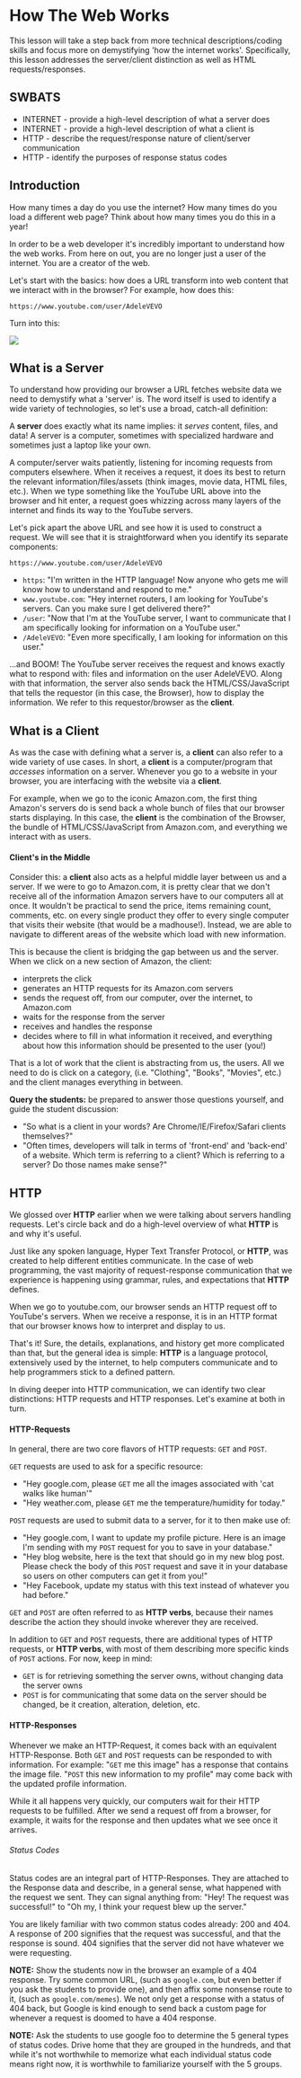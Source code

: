 # How The Web Works

This lesson will take a step back from more technical descriptions/coding skills and focus more on demystifying 'how the internet works'. Specifically, this lesson addresses the server/client distinction as well as HTML requests/responses.

## SWBATS

+ INTERNET - provide a high-level description of what a server does 
+ INTERNET - provide a high-level description of what a client is
+ HTTP - describe the request/response nature of client/server communication
+ HTTP - identify the purposes of response status codes

## Introduction

How many times a day do you use the internet? How many times do you load a different web page? Think about how many times you do this in a year! 

In order to be a web developer it's incredibly important to understand how the web works. From here on out, you are no longer just a user of the internet. You are a creator of the web.

Let's start with the basics: how does a URL transform into web content that we interact with in the browser? For example, how does this:

```
https://www.youtube.com/user/AdeleVEVO
```

Turn into this:

![](https://s3.amazonaws.com/learn-verified/request-intro.png)

## What is a Server

To understand how providing our browser a URL fetches website data we need to demystify what a 'server' is. The word itself is used to identify a wide variety of technologies, so let's use a broad, catch-all definition:

A **server** does exactly what its name implies: it _serves_ content, files, and data! A server is a computer, sometimes with specialized hardware and sometimes just a laptop like your own.

A computer/server waits patiently, listening for incoming requests from computers elsewhere. When it receives a request, it does its best to return the relevant information/files/assets (think images, movie data, HTML files, etc.). When we type something like the YouTube URL above into the browser and hit enter, a request goes whizzing across many layers of the internet and finds its way to the YouTube servers. 

Let's pick apart the above URL and see how it is used to construct a request. We will see that it is straightforward when you identify its separate components: 

`https://www.youtube.com/user/AdeleVEVO`

- `https`: "I'm written in the HTTP language! Now anyone who gets me will know how to understand and respond to me."
- `www.youtube.com`: "Hey internet routers, I am looking for YouTube's servers. Can you make sure I get delivered there?"
- `/user`: "Now that I'm at the YouTube server, I want to communicate that I am specifically looking for information on a YouTube user."
- `/AdeleVEVO`: "Even more specifically, I am looking for information on this user."

...and BOOM! The YouTube server receives the request and knows exactly what to respond with: files and information on the user AdeleVEVO. Along with that information, the server also sends back the HTML/CSS/JavaScript that tells the requestor (in this case, the Browser), how to display the information. We refer to this requestor/browser as the **client**.

## What is a Client

As was the case with defining what a server is, a **client** can also refer to a wide variety of use cases. In short, a **client** is a computer/program that _accesses_ information on a server. Whenever you go to a website in your browser, you are interfacing with the website via a **client**. 

For example, when we go to the iconic Amazon.com, the first thing Amazon's servers do is send back a whole bunch of files that our browser starts displaying. In this case, the **client** is the combination of the Browser, the bundle of HTML/CSS/JavaScript from Amazon.com, and everything we interact with as users.

#### Client's in the Middle

Consider this: a **client** also acts as a helpful middle layer between us and a server. If we were to go to Amazon.com, it is pretty clear that we don't receive all of the information Amazon servers have to our computers all at once. It wouldn't be practical to send the price, items remaining count, comments, etc. on every single product they offer to every single computer that visits their website (that would be a madhouse!). Instead, we are able to navigate to different areas of the website which load with new information. 

This is because the client is bridging the gap between us and the server. When we click on a new section of Amazon, the client:
- interprets the click
- generates an HTTP requests for its Amazon.com servers
- sends the request off, from our computer, over the internet, to Amazon.com
- waits for the response from the server
- receives and handles the response
- decides where to fill in what information it received, and everything about how this information should be presented to the user (you!)

That is a lot of work that the client is abstracting from us, the users. All we need to do is click on a category, (i.e. "Clothing", "Books", "Movies", etc.) and the client manages everything in between. 

**Query the students:** be prepared to answer those questions yourself, and guide the student discussion:
  - "So what is a client in your words? Are Chrome/IE/Firefox/Safari clients themselves?"
  - "Often times, developers will talk in terms of 'front-end' and 'back-end' of a website. Which term is referring to a client? Which is referring to a server? Do those names make sense?" 

## HTTP

We glossed over **HTTP** earlier when we were talking about servers handling requests. Let's circle back and do a high-level overview of what **HTTP** is and why it's useful. 

Just like any spoken language, Hyper Text Transfer Protocol, or **HTTP**, was created to help different entities communicate. In the case of web programming, the vast majority of request-response communication that we experience is happening using grammar, rules, and expectations that **HTTP** defines. 

When we go to youtube.com, our browser sends an HTTP request off to YouTube's servers. When we receive a response, it is in an HTTP format that our browser knows how to interpret and display to us.

That's it! Sure, the details, explanations, and history get more complicated than that, but the general idea is simple: **HTTP** is a language protocol, extensively used by the internet, to help computers communicate and to help programmers stick to a defined pattern.

In diving deeper into HTTP communication, we can identify two clear distinctions: HTTP requests and HTTP responses. Let's examine at both in turn.

#### HTTP-Requests

In general, there are two core flavors of HTTP requests: `GET` and `POST`. 

`GET` requests are used to ask for a specific resource:
  - "Hey google.com, please `GET` me all the images associated with 'cat walks like human'"
  - "Hey weather.com, please `GET` me the temperature/humidity for today."

`POST` requests are used to submit data to a server, for it to then make use of:
  - "Hey google.com, I want to update my profile picture. Here is an image I'm sending with my `POST` request for you to save in your database."
  - "Hey blog website, here is the text that should go in my new blog post. Please check the body of this `POST` request and save it in your database so users on other computers can get it from you!"
  - "Hey Facebook, update my status with this text instead of whatever you had before."
  
`GET` and `POST` are often referred to as **HTTP verbs**, because their names describe the action they should invoke wherever they are received. 

In addition to `GET` and `POST` requests, there are additional types of HTTP requests, or **HTTP verbs**, with most of them describing more specific kinds of `POST` actions. For now, keep in mind:
  - `GET` is for retrieving something the server owns, without changing data the server owns
  - `POST` is for communicating that some data on the server should be changed, be it creation, alteration, deletion, etc.

#### HTTP-Responses

Whenever we make an HTTP-Request, it comes back with an equivalent HTTP-Response. Both `GET` and `POST` requests can be responded to with information. For example: "`GET` me this image" has a response that contains the image file. "`POST` this new information to my profile" may come back with the updated profile information. 

While it all happens very quickly, our computers wait for their HTTP requests to be fulfilled. After we send a request off from a browser, for example, it waits for the response and then updates what we see once it arrives.

###### Status Codes

Status codes are an integral part of HTTP-Responses. They are attached to the Response data and describe, in a general sense, what happened with the request we sent. They can signal anything from: "Hey! The request was successful!" to "Oh my, I think your request blew up the server."

You are likely familiar with two common status codes already: 200 and 404. A response of 200 signifies that the request was successful, and that the response is sound. 404 signifies that the server did not have whatever we were requesting. 

**NOTE:** Show the students now in the browser an example of a 404 response. Try some common URL, (such as `google.com`, but even better if you ask the students to provide one), and then affix some nonsense route to it, (such as `google.com/memes`). We not only get a response with a status of 404 back, but Google is kind enough to send back a custom page for whenever a request is doomed to have a 404 response.

**NOTE:** Ask the students to use google foo to determine the 5 general types of status codes. Drive home that they are grouped in the hundreds, and that while it's not worthwhile to memorize what each individual status code means right now, it is worthwhile to familiarize yourself with the 5 groups. 
